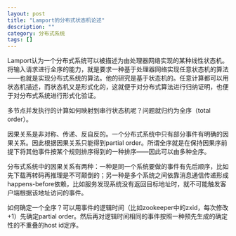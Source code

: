 ```yaml
---
layout: post
title: "Lamport的分布式状态机论述"
description: ""
category: 分布式系统
tags: []
---
```


Lamport认为一个分布式系统可以被描述为由处理器网络实现的某种线性状态机。将输入请求进行全序的能力，就是要求一种基于处理器网络实现任意状态机的算法——也就是实现分布式系统的算法。他的研究是基于状态机的。任意计算都可以用状态机描述，而状态机又是形式化的，这就便于对分布式算法进行归纳证明，也便于对分布式系统进行形式化验证。

多节点并发执行的计算如何映射到串行状态机呢？问题就归约为全序（total order）。

因果关系是非对称、传递、反自反的。一个分布式系统中只有部分事件有明确的因果关系。因此根据因果关系只能得到partial order。所谓全序就是在保持因果序前提下将其他事件按某个规则排序得到的一种排序——因此可以由多种全序。

分布式系统中的因果关系有两种：一种是同一个系统要做的事件有先后顺序，比如先下载再转码再推理是不可颠倒的；另一种是多个系统之间依靠消息通信传递形成happens-before依赖，比如服务发现系统没有返回目标地址时，就不可能触发客户端根据该地址访问的事件。

如何确定一个全序？可以用事件的逻辑时间（比如zookeeper中的zxid，每次修改+1）先确定partial order。然后再对逻辑时间相同的事件按照一种预先生成的确定性的不重叠的host id定序。

